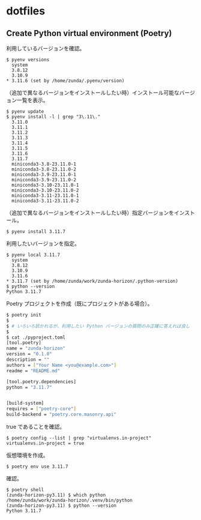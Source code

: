 # dotfiles

## Create Python virtual environment (Poetry)

利用しているバージョンを確認。

```shell
$ pyenv versions
  system
  3.8.12
  3.10.9
* 3.11.6 (set by /home/zunda/.pyenv/version)
```

（追加で異なるバージョンをインストールしたい時）インストール可能なバージョン一覧を表示。

```shell
$ pyenv update
$ pyenv install -l | grep "3\.11\."
  3.11.0
  3.11.1
  3.11.2
  3.11.3
  3.11.4
  3.11.5
  3.11.6
  3.11.7
  miniconda3-3.8-23.11.0-1
  miniconda3-3.8-23.11.0-2
  miniconda3-3.9-23.11.0-1
  miniconda3-3.9-23.11.0-2
  miniconda3-3.10-23.11.0-1
  miniconda3-3.10-23.11.0-2
  miniconda3-3.11-23.11.0-1
  miniconda3-3.11-23.11.0-2
```

（追加で異なるバージョンをインストールしたい時）指定バージョンをインストール。

```shell
$ pyenv install 3.11.7
```

利用したいバージョンを指定。

```shell
$ pyenv local 3.11.7
  system
  3.8.12
  3.10.9
  3.11.6
* 3.11.7 (set by /home/zunda/work/zunda-horizon/.python-version)
$ python --version
Python 3.11.7
```

Poetry プロジェクトを作成（既にプロジェクトがある場合）。

```sh
$ poetry init
$
$ # いろいろ訊かれるが、利用したい Python バージョンの質問のみ正確に答えれば良し
$
$ cat ./pyproject.toml
[tool.poetry]
name = "zunda-horizon"
version = "0.1.0"
description = ""
authors = ["Your Name <you@example.com>"]
readme = "README.md"

[tool.poetry.dependencies]
python = "3.11.7"


[build-system]
requires = ["poetry-core"]
build-backend = "poetry.core.masonry.api"
```

true であることを確認。

```shell
$ poetry config --list | grep "virtualenvs.in-project"
virtualenvs.in-project = true
```

仮想環境を作成。

```shell
$ poetry env use 3.11.7
```

確認。

```shell
$ poetry shell
(zunda-horizon-py3.11) $ which python
/home/zunda/work/zunda-horizon/.venv/bin/python
(zunda-horizon-py3.11) $ python --version
Python 3.11.7
```
